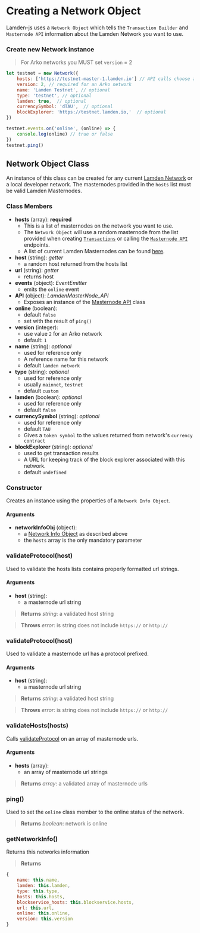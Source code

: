 # Creating a Network Object


Lamden-js uses a `Network Object` which tells the `Transaction Builder` and `Masternode API` information about the Lamden Network you want to use.

### Create new Network instance

> For Arko networks you MUST set `version` = 2
```javascript
let testnet = new Network({
    hosts: ['https://testnet-master-1.lamden.io'] // API calls choose a random entry from this list
    version: 2, // required for an Arko network
    name: 'Lamden Testnet', // optional
    type: 'testnet', // optional
    lamden: true,  // optional
    currencySymbol: 'dTAU',  // optional
    blockExplorer: 'https://testnet.lamden.io,'  // optional
})

testnet.events.on('online', (online) => {
    console.log(online) // true or false
})
testnet.ping()
```

## Network Object Class
An instance of this class can be created for any current [Lamden Network](/docs/develop/blockchain/current_masternodes) or a local developer network. The masternodes provided in the `hosts` list 
must be valid Lamden Masternodes.     

### Class Members
- **hosts** (array): __required__
    - This is a list of masternodes on the network you want to use.
    - The `Network Object` will use a random masternode from the list provided when creating <u>[`Transactions`](/docs/develop/lamden_js/transactions)</u> or calling the <u>[`Masternode API`](/docs/develop/lamden_js/masternode_api_wrapper)</u> endpoints.
    - A list of current Lamden Masternodes can be found <u>[here](/docs/develop/blockchain/current_masternodes)</u>.
- **host** (string): *getter*
    - a random host returned from the hosts list
- **url** (string): *getter*
    - returns host
- **events** (object): *EventEmitter*
    - emits the `online` event
- **API** (object): *LamdenMasterNode_API*
    - Exposes an instance of the <u>[Masternode API](/docs/develop/lamden_js/masternode_api_wrapper)</u> class
- **online** (boolean):
    - default `false`
    - set with the result of `ping()`
- **version** (integer):
    - use value `2` for an Arko network
    - default: `1`
- **name** (string): *optional*
    - used for reference only
    - A reference name for this network
    - default `lamden network`
- **type** (string): *optional*
    - used for reference only
    - usually `mainnet`, `testnet`
    - default `custom`
- **lamden** (boolean): *optional*
    - used for reference only
    - default `false`
- **currencySymbol** (string): *optional*
    - used for reference only
    - default `TAU`
    - Gives a `token symbol` to the values returned from network's `currency contract`  
- **blockExplorer** (string): *optional*
    - used to get transaction results
    - A URL for keeping track of the block explorer associated with this network.
    - default `undefined` 


### Constructor
Creates an instance using the properties of a `Network Info Object`.

#### Arguments
- **networkInfoObj** (object): 
    - a [Network Info Object](/docs/develop/lamden_js/overview#creating-a-network-object) as described above
    - the `hosts` array is the only mandatory parameter


### validateProtocol(host)
Used to validate the hosts lists contains properly formatted url strings.

#### Arguments
- **host** (string): 
    - a masternode url string

> **Returns** *string*: a validated host string

> **Throws** *error*: is string does not include `https://` or `http://` 


### validateProtocol(host)
Used to validate a masternode url has a protocol prefixed.

#### Arguments
- **host** (string): 
    - a masternode url string

> **Returns** *string*: a validated host string

> **Throws** *error*: is string does not include `https://` or `http://` 

### validateHosts(hosts)
Calls <u>[validateProtocol](/docs/develop/lamden_js/overview#vaidateprotocolhost-1)</u> on an array of masternode urls.

#### Arguments
- **hosts** (array): 
    - an array of masternode url strings

> **Returns** *array*: a validated array of masternode urls


### ping()
Used to set the `online` class member to the online status of the network.

> **Returns** *boolean*: network is online

### getNetworkInfo()
Returns this networks information

> **Returns** 
```javascript
{
    name: this.name,
    lamden: this.lamden,
    type: this.type,
    hosts: this.hosts,
    blockservice_hosts: this.blockservice.hosts,
    url: this.url,
    online: this.online,
    version: this.version
}
```
